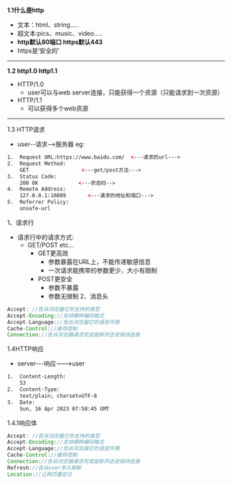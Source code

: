 **1.1什么是http**
- 文本：html、string.....
- 超文本:pics、music、video.....
- **http默认80端口 https默认443**
- https是‘安全的’
-----
**1.2  http1.0  http1.1**
- HTTP/1.0
	- user可以与web server连接，只能获得一个资源（只能请求到一次资源）
- HTTP/1.1
	- 可以获得多个web资源
-------
1.3 HTTP请求
- user--请求-->服务器
eg:
```html
1.  Request URL:https://www.baidu.com/  <---请求的url--->
2.  Request Method:
    GET                 <---get/post方法--->
3.  Status Code:
    200 OK             <---状态码-->
4.  Remote Address:
    127.0.0.1:10809       <---请求的地址和端口--->
5.  Referrer Policy:
    unsafe-url
```
1、请求行
- 请求行中的请求方式:
	- GET/POST etc...
		- GET更高效
			- 参数暴露在URL上，不能传递敏感信息
			- 一次请求能携带的参数更少，大小有限制
		- POST更安全
			- 参数不暴露
			- 参数无限制
2、消息头
```java
Accept: //告诉浏览器它所支持的类型
Accept-Encoding://支持哪种编码格式
Accept-Language://告诉浏览器它的语言环境
Cache-Control://缓存控制
Connection://告诉浏览器请求完成是断开还说保持连接
```
1.4HTTP响应
- server---响应--->user
```html
1.  Content-Length:
    53
2.  Content-Type:
    text/plain; charset=UTF-8
3.  Date:
    Sun, 16 Apr 2023 07:58:45 GMT
```

1.4.1响应体
```java
Accept: //告诉浏览器它所支持的类型
Accept-Encoding://支持哪种编码格式
Accept-Language://告诉浏览器它的语言环境
Cache-Control://缓存控制
Connection://告诉浏览器请求完成是断开还说保持连接
Refresh://告诉user多久刷新
Location://让网页重定位
```

















